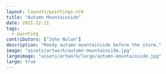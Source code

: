 ```yaml
---
layout: layouts/paintings.njk
title: "Autumn Mountainside"
date: 2021-12-21
tags: 
  - painting
contributors: ["John Nolan"]
description: "Moody autumn mountainside before the storm."
image: "assets/artwork/autumn-mountainside.jpg"
largeimage: "assets/artwork/large/autumn-mountainside.jpg"
large: true
---
```

